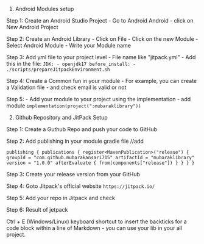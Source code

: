 1) Android Modules setup

Step 1: Create an Android Studio Project
	- Go to Android Android 
	- click on New Android Project

Step 2: Create an Android Library
	- Click on File 
	- Click on the new Module
	- Select Android Module
	- Write your Module name

Step 3: Add yml file to your project level
	- File name like "jitpack.yml"
	- Add this in the file:
	`JDK:
  		- openjdk17
	before_install:
  		- ./scripts/prepareJitpackEnvironment.sh`

Step 4: Create a Common fun in your module
	- For example, you can create a Validation file
	- and check email is valid or not

 Step 5: 
 	- Add your module to your project using the implementation
 	- add module
    `implementation(project(":mubaraklibrary"))`


2) Github Repository and JitPack Setup

Step 1: Create a Guthub Repo and push your code to GitHub

Step 2: Add publishing in your module gradle file
	//add

`publishing {
    publications {
        register<MavenPublication>("release") {
            groupId = "com.github.mubarakansari715"
            artifactId = "mubaraklibrary"
            version = "1.0.0"
            afterEvaluate {
                from(components["release"])
            }
        }
    }
}`


Step 3: Create your release version from your GitHub
 
Step 4: Goto Jitpack's official website
 	`https://jitpack.io/`

Step 5: Add your repo in Jitpack and check

Step 6: Result of jetpack

Ctrl + E (Windows/Linux) keyboard shortcut to insert the backticks for a code block within a line of Markdown
	- you can use your lib in your all project.
